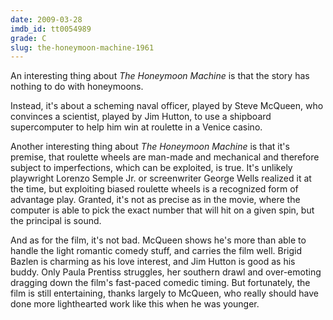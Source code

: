 ```yaml
---
date: 2009-03-28
imdb_id: tt0054989
grade: C
slug: the-honeymoon-machine-1961
---
```


An interesting thing about _The Honeymoon Machine_ is that the story has nothing to do with honeymoons.

Instead, it's about a scheming naval officer, played by Steve McQueen, who convinces a scientist, played by Jim Hutton, to use a shipboard supercomputer to help him win at roulette in a Venice casino.

Another interesting thing about _The Honeymoon Machine_ is that it's premise, that roulette wheels are man-made and mechanical and therefore subject to imperfections, which can be exploited, is true. It's unlikely playwright Lorenzo Semple Jr. or screenwriter George Wells realized it at the time, but exploiting biased roulette wheels is a recognized form of advantage play. Granted, it's not as precise as in the movie, where the computer is able to pick the exact number that will hit on a given spin, but the principal is sound.

And as for the film, it's not bad. McQueen shows he's more than able to handle the light romantic comedy stuff, and carries the film well. Brigid Bazlen is charming as his love interest, and Jim Hutton is good as his buddy. Only Paula Prentiss struggles, her southern drawl and over-emoting dragging down the film's fast-paced comedic timing. But fortunately, the film is still entertaining, thanks largely to McQueen, who really should have done more lighthearted work like this when he was younger.
